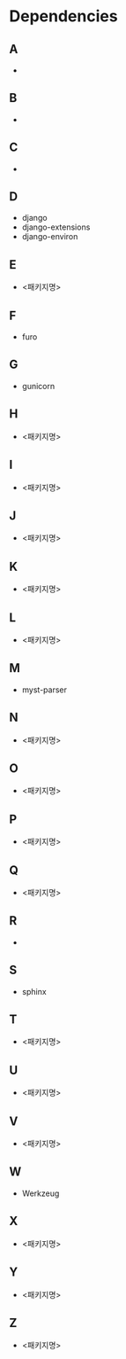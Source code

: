 # Dependencies

## A

-

## B

-

## C

-

## D

- django
- django-extensions
- django-environ

## E

- <패키지명>

## F

- furo

## G

- gunicorn

## H

- <패키지명>

## I

- <패키지명>

## J

- <패키지명>

## K

- <패키지명>

## L

- <패키지명>

## M

- myst-parser

## N

- <패키지명>

## O

- <패키지명>

## P

- <패키지명>

## Q

- <패키지명>

## R

-

## S

- sphinx

## T

- <패키지명>

## U

- <패키지명>

## V

- <패키지명>

## W

- Werkzeug

## X

- <패키지명>

## Y

- <패키지명>

## Z

- <패키지명>

